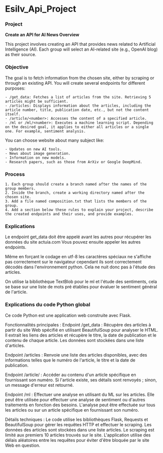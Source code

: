 # Esilv_Api_Project

### Project
**Create an API for AI News Overview**

This project involves creating an API that provides news related to Artificial Intelligence (AI). Each group will select an AI-related site (e.g., OpenAI blog) as their source.

### Objective

The goal is to fetch information from the chosen site, either by scraping or through an existing API. You will create several endpoints for different purposes:

    - /get_data: Fetches a list of articles from the site. Retrieving 5 articles might be sufficient.
    - /articles: Displays information about the articles, including the article number, title, publication date, etc., but not the content itself.
    - /article/<number>: Accesses the content of a specified article.
    - /ml or /ml/<number>: Executes a machine learning script. Depending on the desired goal, it applies to either all articles or a single one. For example, sentiment analysis.

You can choose website about many subject like:

    - Updates on new AI tools.
    - News about image generation.
    - Information on new models.
    - Research papers, such as those from ArXiv or Google DeepMind.

### Process

    1. Each group should create a branch named after the names of the group members.
    2. Inside the branch, create a working directory named after the chosen site.
    3. Add a file named composition.txt that lists the members of the group.
    4. Add a section below these rules to explain your project, describe the created endpoints and their uses, and provide examples.


### Explications

Le endpoint get_data doit être appelé avant les autres pour récupérer les données du site actuia.com
Vous pouvez ensuite appeler les autres endpoints.

Même en forçant le codage en utf-8 les caractères spéciaux ne s'affiche pas correctement sur le navigateur cependant ils sont correctement décodés dans l'environnement python.
Cela ne nuit donc pas à l'étude des articles. 

On  utilise la bibliothèque TextBlob pour le ml et l'étude des sentiments, cela se base sur une liste de mots pré établies pour évaluer le sentiment général de l'article. 


### Explications du code Python global

Ce code Python est une application web construite avec Flask.

Fonctionnalités principales :
Endpoint /get_data : Récupère des articles à partir du site Web spécifié en utilisant BeautifulSoup pour analyser le HTML. Il extrait les liens des articles et récupère le titre, la date de publication et le contenu de chaque article. Les données sont stockées dans une liste d'articles.

Endpoint /articles : Renvoie une liste des articles disponibles, avec des informations telles que le numéro de l'article, le titre et la date de publication.

Endpoint /article/<number> : Accéder au contenu d'un article spécifique en fournissant son numéro. Si l'article existe, ses détails sont renvoyés ; sinon, un message d'erreur est retourné.

Endpoint /ml : Effectuer une analyse en utilisant du ML sur les articles. Elle peut être utilisée pour effectuer une analyse de sentiment ou d'autres traitements en fonction des besoins. L'analyse peut être effectuée sur tous les articles ou sur un article spécifique en fournissant son numéro.


Détails techniques :
Le code utilise les bibliothèques Flask, Requests et BeautifulSoup pour gérer les requêtes HTTP et effectuer le scraping.
Les données des articles sont stockées dans une liste articles.
Le scraping est limité aux premiers 10 articles trouvés sur le site.
L'application utilise des délais aléatoires entre les requêtes pour éviter d'être bloquée par le site Web en question.
